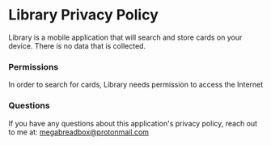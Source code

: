 # Library Privacy Policy
Library is a mobile application that will search and store cards on your device. There is no data that is collected. 

### Permissions
In order to search for cards, Library needs permission to access the Internet

### Questions
If you have any questions about this application's privacy policy, reach out to me at:
megabreadbox@protonmail.com
